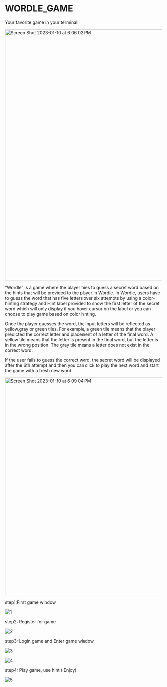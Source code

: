 # WORDLE_GAME
 Your favorite game in your terminal!
 
 
<img width="805" alt="Screen Shot 2023-01-10 at 6 06 02 PM" src="https://user-images.githubusercontent.com/116767779/211701416-71b97096-763d-450a-a52f-c4783447ba27.png">
 
 “Wordle” is a game where the player tries to guess a secret word based on the hints that will be provided to the player in Wordle. In Wordle, users have to guess the word that has five letters over six attempts by using a color-hinting strategy and Hint label provided to show the first letter of the secret word which will only display if you hover cursor on the label or you can choose to play game based on color hinting. 
 
 
 Once the player guesses the word, the input letters will be reflected as yellow,gray or green tiles. For example, a green tile means that the player predicted the correct letter and placement of a letter of the final word. A yellow tile means that the letter is present in the final word, but the letter is in the wrong position. The gray tile means a letter does not exist in the correct word. 
 

 If the user fails to guess the correct word, the secret word will be displayed after the 6th attempt and then you can click to play the next word and start the game with a fresh new word.
 
 
<img width="698" alt="Screen Shot 2023-01-10 at 6 09 04 PM" src="https://user-images.githubusercontent.com/116767779/211701542-76bb9769-9aee-4816-a54b-419b29041591.png">



step1:First game window


![1](https://user-images.githubusercontent.com/109617585/179923757-21501719-ebe4-4153-9a85-a5c0462f81aa.JPG)


step2: Register for game 


![2](https://user-images.githubusercontent.com/109617585/179923983-de8ab7e2-5605-4fde-a413-8ad83d7e574c.JPG)



step3: Login game and Enter game window


![3](https://user-images.githubusercontent.com/109617585/179924167-e0c9bcb8-01de-4e86-be7c-509e4dde9061.JPG)

![4](https://user-images.githubusercontent.com/109617585/179924301-31626dbe-2c15-4dac-bff5-33941e4701ee.JPG)



step4: Play game, use hint ( Enjoy)

![5](https://user-images.githubusercontent.com/109617585/179924604-29929030-ea21-4e34-be45-fc98896fa805.JPG)








 
